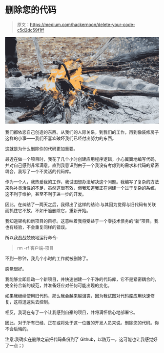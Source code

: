 # 删除您的代码

> 原文：<https://medium.com/hackernoon/delete-your-code-c5d2dc59f1ff>

![](img/3be7918b9db154b7e7eb497033f8c048.png)

我们都依恋自己创造的东西。从我们的人际关系，到我们的工作，再到像装修房子这样的小事——我们不喜欢破坏我们已经付出努力的东西。

这就是为什么删除你的代码更加重要。

最近在做一个项目时，我花了几个小时创建应用程序逻辑，小心翼翼地编写代码，并对自己感到非常满意。直到我意识到由于一个我没有考虑到的需求和代码的紧密耦合，我写了一个不灵活的代码库。

作为一个人，我热爱我的工作，我试图想办法解决这个问题。我编写了复杂的方法来弥补灵活性的不足，虽然这很有效，但我知道我正在创建一个过于复杂的系统，这不利于维护，甚至不利于进一步的开发。

因此，在纠结了一两天之后，我得出了这样的结论:与其因为觉得与旧代码有关联而抓住它不放，不如干脆删除它，重新开始。

我知道架构和新项目的目标。这意味着我将受益于一个零技术债务的“新”项目。我也有经验，不会重复同样的错误。

所以我战战兢兢地运行命令:

> rm -rf 客户端-项目

不到一秒钟，我几个小时的工作就被删除了。

感觉很好。

我能够立即启动一个新项目，并快速创建一个干净的代码库，它不是紧密耦合的，完全符合新的规范，并准备好应对任何可能出现的变化。

如果我继续使用旧代码，那么我会越来越沮丧，因为我试图对代码库应用快速修复，这将迅速失去控制。

相反，我现在有了一个让我感到自豪的项目，并将满怀信心地部署它。

因此，对于所有已经、正在或将处于这一位置的开发人员来说。删除您的代码。你不会后悔的。

注意:我确实在删除之前把代码备份到了 Github，以防万一。这可能也让我感觉好了一点；)